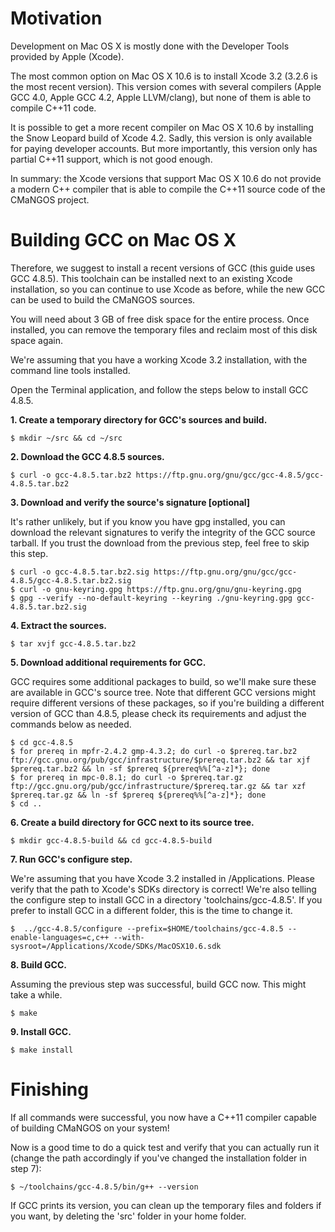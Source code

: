 # Motivation

Development on Mac OS X is mostly done with the Developer Tools provided by Apple (Xcode).

The most common option on Mac OS X 10.6 is to install Xcode 3.2 (3.2.6 is the most recent version). This version comes with several compilers (Apple GCC 4.0, Apple GCC 4.2, Apple LLVM/clang), but none of them is able to compile C++11 code.

It is possible to get a more recent compiler on Mac OS X 10.6 by installing the Snow Leopard build of Xcode 4.2. Sadly, this version is only available for paying developer accounts. But more importantly, this version only has partial C++11 support, which is not good enough.

In summary: the Xcode versions that support Mac OS X 10.6 do not provide a modern C++ compiler that is able to compile the C++11 source code of the CMaNGOS project.

# Building GCC on Mac OS X

Therefore, we suggest to install a recent versions of GCC (this guide uses GCC 4.8.5). This toolchain can be installed next to an existing Xcode installation, so you can continue to use Xcode as before, while the new GCC can be used to build the CMaNGOS sources.

You will need about 3 GB of free disk space for the entire process. Once installed, you can remove the temporary files and reclaim most of this disk space again.

We're assuming that you have a working Xcode 3.2 installation, with the command line tools installed.

Open the Terminal application, and follow the steps below to install GCC 4.8.5.

**1. Create a temporary directory for GCC's sources and build.**

    $ mkdir ~/src && cd ~/src
**2. Download the GCC 4.8.5 sources.**

    $ curl -o gcc-4.8.5.tar.bz2 https://ftp.gnu.org/gnu/gcc/gcc-4.8.5/gcc-4.8.5.tar.bz2
**3. Download and verify the source's signature [optional]**

It's rather unlikely, but if you know you have gpg installed, you can download the relevant signatures to verify the integrity of the GCC source tarball. If you trust the download from the previous step, feel free to skip this step.

    $ curl -o gcc-4.8.5.tar.bz2.sig https://ftp.gnu.org/gnu/gcc/gcc-4.8.5/gcc-4.8.5.tar.bz2.sig
    $ curl -o gnu-keyring.gpg https://ftp.gnu.org/gnu/gnu-keyring.gpg
    $ gpg --verify --no-default-keyring --keyring ./gnu-keyring.gpg gcc-4.8.5.tar.bz2.sig
**4. Extract the sources.**

    $ tar xvjf gcc-4.8.5.tar.bz2 
**5. Download additional requirements for GCC.**

GCC requires some additional packages to build, so we'll make sure these are available in GCC's source tree. Note that different GCC versions might require different versions of these packages, so if you're building a different version of GCC than 4.8.5, please check its requirements and adjust the commands below as needed.

    $ cd gcc-4.8.5
    $ for prereq in mpfr-2.4.2 gmp-4.3.2; do curl -o $prereq.tar.bz2 ftp://gcc.gnu.org/pub/gcc/infrastructure/$prereq.tar.bz2 && tar xjf $prereq.tar.bz2 && ln -sf $prereq ${prereq%%[^a-z]*}; done
    $ for prereq in mpc-0.8.1; do curl -o $prereq.tar.gz ftp://gcc.gnu.org/pub/gcc/infrastructure/$prereq.tar.gz && tar xzf $prereq.tar.gz && ln -sf $prereq ${prereq%%[^a-z]*}; done
    $ cd ..

**6. Create a build directory for GCC next to its source tree.**

    $ mkdir gcc-4.8.5-build && cd gcc-4.8.5-build
**7. Run GCC's configure step.**

We're assuming that you have Xcode 3.2 installed in /Applications. Please verify that the path to Xcode's SDKs directory is correct! We're also telling the configure step to install GCC in a directory 'toolchains/gcc-4.8.5'. If you prefer to install GCC in a different folder, this is the time to change it.

    $  ../gcc-4.8.5/configure --prefix=$HOME/toolchains/gcc-4.8.5 --enable-languages=c,c++ --with-sysroot=/Applications/Xcode/SDKs/MacOSX10.6.sdk

**8. Build GCC.**

Assuming the previous step was successful, build GCC now. This might take a while.

    $ make

**9. Install GCC.**

    $ make install

# Finishing

If all commands were successful, you now have a C++11 compiler capable of building CMaNGOS on your system!

Now is a good time to do a quick test and verify that you can actually run it (change the path accordingly if you've changed the installation folder in step 7):

    $ ~/toolchains/gcc-4.8.5/bin/g++ --version

If GCC prints its version, you can clean up the temporary files and folders if you want, by deleting the 'src' folder in your home folder.